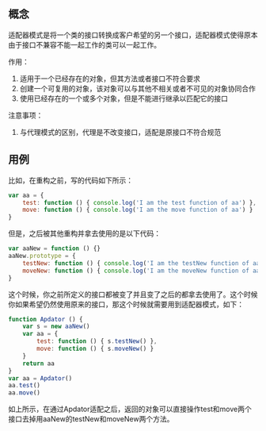 ## 概念

适配器模式是将一个类的接口转换成客户希望的另一个接口，适配器模式使得原本由于接口不兼容不能一起工作的类可以一起工作。

作用：

1. 适用于一个已经存在的对象，但其方法或者接口不符合要求
2. 创建一个可复用的对象，该对象可以与其他不相关或者不可见的对象协同合作
3. 使用已经存在的一个或多个对象，但是不能进行继承以匹配它的接口

注意事项：

1. 与代理模式的区别，代理是不改变接口，适配是原接口不符合规范



## 用例

比如，在重构之前，写的代码如下所示：

```javascript
var aa = {
    test: function () { console.log('I am the test function of aa') },
    move: function () { console.log('I am the move function of aa') }
}
```

但是，之后被其他重构并拿去使用的是以下代码：

```javascript
var aaNew = function () {}
aaNew.prototype = {
    testNew: function () { console.log('I am the testNew function of aaNew') },
    moveNew: function () { console.log('I am the moveNew function of aaNew') }
}
```

这个时候，你之前所定义的接口都被变了并且变了之后的都拿去使用了。这个时候你如果希望仍然使用原来的接口，那这个时候就需要用到适配器模式，如下：

```javascript
function Apdator () {
    var s = new aaNew()
    var aa = {
        test: function () { s.testNew() },
        move: function () { s.moveNew() }
    }
    return aa
}
var aa = Apdator()
aa.test()
aa.move()
```

如上所示，在通过Apdator适配之后，返回的对象可以直接操作test和move两个接口去掉用aaNew的testNew和moveNew两个方法。